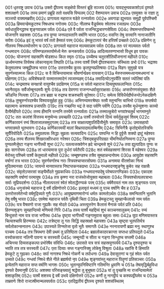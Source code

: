 001	धृतराष्ट्र उवाच
001a	उक्तो द्वीपस्य सङ्क्षेपो विस्तरं ब्रूहि सञ्जय
001c	यावद्भूम्यवकाशोऽयं दृश्यते शशलक्षणे
001e	तस्य प्रमाणं प्रब्रूहि ततो वक्ष्यसि पिप्पलम्
002	वैशम्पायन उवाच
002a	एवमुक्तः स राज्ञा तु सञ्जयो वाक्यमब्रवीत्
002c	प्रागायता महाराज षडेते रत्नपर्वताः
002e	अवगाढा ह्युभयतः समुद्रौ पूर्वपश्चिमौ
003a	हिमवान्हेमकूटश्च निषधश्च नगोत्तमः
003c	नीलश्च वैडूर्यमयः श्वेतश्च रजतप्रभः
003e	सर्वधातुविनद्धश्च शृङ्गवान्नाम पर्वतः
004a	एते वै पर्वता राजन्सिद्धचारणसेविताः
004c	तेषामन्तरविष्कम्भो योजनानि सहस्रशः
005a	तत्र पुण्या जनपदास्तानि वर्षाणि भारत
005c	वसन्ति तेषु सत्त्वानि नानाजातीनि सर्वशः
006a	इदं तु भारतं वर्षं ततो हैमवतं परम्
006c	हेमकूटात्परं चैव हरिवर्षं प्रचक्षते
007a	दक्षिणेन तु नीलस्य निषधस्योत्तरेण च
007c	प्रागायतो महाराज माल्यवान्नाम पर्वतः
008a	ततः परं माल्यवतः पर्वतो गन्धमादनः
008c	परिमण्डलस्तयोर्मध्ये मेरुः कनकपर्वतः
009a	आदित्यतरुणाभासो विधूम इव पावकः
009c	योजनानां सहस्राणि षोडशाधः किल स्मृतः
010a	उच्चैश्च चतुराशीतिर्योजनानां महीपते
010c	ऊर्ध्वमन्तश्च तिर्यक्च लोकानावृत्य तिष्ठति
011a	तस्य पार्श्वे त्विमे द्वीपाश्चत्वारः संस्थिताः प्रभो
011c	भद्राश्वः केतुमालश्च जम्बूद्वीपश्च भारत
011e	उत्तराश्चैव कुरवः कृतपुण्यप्रतिश्रयाः
012a	विहगः सुमुखो यत्र सुपर्णस्यात्मजः किल
012c	स वै विचिन्तयामास सौवर्णान्प्रेक्ष्य वायसान्
013a	मेरुरुत्तममध्यानामधमानां च पक्षिणाम्
013c	अविशेषकरो यस्मात्तस्मादेनं त्यजाम्यहम्
014a	तमादित्योऽनुपर्येति सततं ज्योतिषां पतिः
014c	चन्द्रमाश्च सनक्षत्रो वायुश्चैव प्रदक्षिणम्
015a	स पर्वतो महाराज दिव्यपुष्पफलान्वितः
015c	भवनैरावृतः सर्वैर्जाम्बूनदमयैः शुभैः
016a	तत्र देवगणा राजन्गन्धर्वासुरराक्षसाः
016c	अप्सरोगणसंयुक्ताः शैले क्रीडन्ति नित्यशः
017a	तत्र ब्रह्मा च रुद्रश्च शक्रश्चापि सुरेश्वरः
017c	समेत्य विविधैर्यज्ञैर्यजन्तेऽनेकदक्षिणैः
018a	तुम्बुरुर्नारदश्चैव विश्वावसुर्हहा हुहूः
018c	अभिगम्यामरश्रेष्ठाः स्तवै स्तुन्वन्ति चाभिभो
019a	सप्तर्षयो महात्मानः कश्यपश्च प्रजापतिः
019c	तत्र गच्छन्ति भद्रं ते सदा पर्वणि पर्वणि
020a	तस्यैव मूर्धन्युशनाः काव्यो दैत्यैर्महीपते
020c	तस्य हीमानि रत्नानि तस्येमे रत्नपर्वताः
021a	तस्मात्कुबेरो भगवांश्चतुर्थं भागमश्नुते
021c	ततः कलांशं वित्तस्य मनुष्येभ्यः प्रयच्छति
022a	पार्श्वे तस्योत्तरे दिव्यं सर्वर्तुकुसुमं शिवम्
022c	कर्णिकारवनं रम्यं शिलाजालसमुद्गतम्
023a	तत्र साक्षात्पशुपतिर्दिव्यैर्भूतैः समावृतः
023c	उमासहायो भगवान्रमते भूतभावनः
024a	कर्णिकारमयीं मालां बिभ्रत्पादावलम्बिनीम्
024c	त्रिभिर्नेत्रैः कृतोद्द्योतस्त्रिभिः सूर्यैरिवोदितैः
025a	तमुग्रतपसः सिद्धाः सुव्रताः सत्यवादिनः
025c	पश्यन्ति न हि दुर्वृत्तैः शक्यो द्रष्टुं महेश्वरः
026a	तस्य शैलस्य शिखरात्क्षीरधारा नरेश्वर
026c	त्रिंशद्बाहुपरिग्राह्या भीमनिर्घातनिस्वना
027a	पुण्या पुण्यतमैर्जुष्टा गङ्गा भागीरथी शुभा
027c	पतत्यजस्रवेगेन ह्रदे चान्द्रमसे शुभे
027e	तया ह्युत्पादितः पुण्यः स ह्रदः सागरोपमः
028a	तां धारयामास पुरा दुर्धरां पर्वतैरपि
028c	शतं वर्षसहस्राणां शिरसा वै महेश्वरः
029a	मेरोस्तु पश्चिमे पार्श्वे केतुमालो महीपते
029c	जम्बूषण्डश्च तत्रैव सुमहान्नन्दनोपमः
030a	आयुर्दश सहस्राणि वर्षाणां तत्र भारत
030c	सुवर्णवर्णाश्च नराः स्त्रियश्चाप्सरसोपमाः
031a	अनामया वीतशोका नित्यं मुदितमानसाः
031c	जायन्ते मानवास्तत्र निष्टप्तकनकप्रभाः
032a	गन्धमादनशृङ्गेषु कुबेरः सह राक्षसैः
032c	संवृतोऽप्सरसां सङ्घैर्मोदते गुह्यकाधिपः
033a	गन्धमादनपादेषु परेष्वपरगण्डिकाः
033c	एकादश सहस्राणि वर्षाणां परमायुषः
034a	तत्र कृष्णा नरा राजंस्तेजोयुक्ता महाबलाः
034c	स्त्रियश्चोत्पलपत्राभाः सर्वाः सुप्रियदर्शनाः
035a	नीलात्परतरं श्वेतं श्वेताद्धैरण्यकं परम्
035c	वर्षमैरावतं नाम ततः शृङ्गवतः परम्
036a	धनुःसंस्थे महाराज द्वे वर्षे दक्षिणोत्तरे
036c	इलावृतं मध्यमं तु पञ्च वर्षाणि चैव ह
037a	उत्तरोत्तरमेतेभ्यो वर्षमुद्रिच्यते गुणैः
037c	आयुष्प्रमाणमारोग्यं धर्मतः कामतोऽर्थतः
038a	समन्वितानि भूतानि तेषु वर्षेषु भारत
038c	एवमेषा महाराज पर्वतैः पृथिवी चिता
039a	हेमकूटस्तु सुमहान्कैलासो नाम पर्वतः
039c	यत्र वैश्रवणो राजा गुह्यकैः सह मोदते
040a	अस्त्युत्तरेण कैलासं मैनाकं पर्वतं प्रति
040c	हिरण्यशृङ्गः सुमहान्दिव्यो मणिमयो गिरिः
041a	तस्य पार्श्वे महद्दिव्यं शुभं काञ्चनवालुकम्
041c	रम्यं बिन्दुसरो नाम यत्र राजा भगीरथः
041e	दृष्ट्वा भागीरथीं गङ्गामुवास बहुलाः समाः
042a	यूपा मणिमयास्तत्र चित्याश्चापि हिरण्मयाः
042c	तत्रेष्ट्वा तु गतः सिद्धिं सहस्राक्षो महायशाः
043a	सृष्ट्वा भूतपतिर्यत्र सर्वलोकान्सनातनः
043c	उपास्यते तिग्मतेजा वृतो भूतैः समागतैः
043e	नरनारायणौ ब्रह्मा मनुः स्थाणुश्च पञ्चमः
044a	तत्र त्रिपथगा देवी प्रथमं तु प्रतिष्ठिता
044c	ब्रह्मलोकादपक्रान्ता सप्तधा प्रतिपद्यते
045a	वस्वोकसारा नलिनी पावना च सरस्वती
045c	जम्बूनदी च सीता च गङ्गा सिन्धुश्च सप्तमी
046a	अचिन्त्या दिव्यसङ्कल्पा प्रभोरेषैव संविधिः
046c	उपासते यत्र सत्रं सहस्रयुगपर्यये
047a	दृश्यादृश्या च भवति तत्र तत्र सरस्वती
047c	एता दिव्याः सप्त गङ्गास्त्रिषु लोकेषु विश्रुताः
048a	रक्षांसि वै हिमवति हेमकूटे तु गुह्यकाः
048c	सर्पा नागाश्च निषधे गोकर्णे च तपोधनाः
049a	देवासुराणां च गृहं श्वेतः पर्वत उच्यते
049c	गन्धर्वा निषधे शैले नीले ब्रह्मर्षयो नृप
049e	शृङ्गवांस्तु महाराज पितॄणां प्रतिसञ्चरः
050a	इत्येतानि महाराज सप्त वर्षाणि भागशः
050c	भूतान्युपनिविष्टानि गतिमन्ति ध्रुवाणि च
051a	तेषामृद्धिर्बहुविधा दृश्यते दैवमानुषी
051c	अशक्या परिसङ्ख्यातुं श्रद्धेया तु बुभूषता
052a	यां तु पृच्छसि मा राजन्दिव्यामेतां शशाकृतिम्
052c	पार्श्वे शशस्य द्वे वर्षे उभये दक्षिणोत्तरे
052e	कर्णौ तु नागद्वीपं च कश्यपद्वीपमेव च
053a	ताम्रवर्णः शिरो राजञ्श्रीमान्मलयपर्वतः
053c	एतद्द्वितीयं द्वीपस्य दृश्यते शशसंस्थितम्
